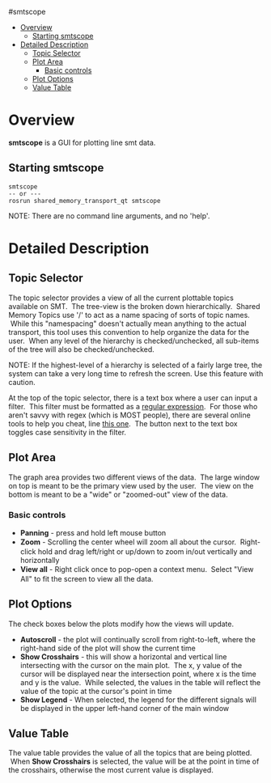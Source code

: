 #smtscope

*   [Overview](#smtscope-Overview)
    *   [Starting smtscope](#smtscope-Startingsmtscope)
*   [Detailed Description](#smtscope-DetailedDescription)
    *   [Topic Selector](#smtscope-TopicSelector)
    *   [Plot Area](#smtscope-PlotArea)
        *   [Basic controls](#smtscope-Basiccontrols)
    *   [Plot Options](#smtscope-PlotOptions)
    *   [Value Table](#smtscope-ValueTable)

# **Overview**

**smtscope** is a GUI for plotting line smt data.



## Starting smtscope

    smtscope
    -- or ---
    rosrun shared_memory_transport_qt smtscope

NOTE: There are no command line arguments, and no 'help'.

# Detailed Description

## Topic Selector

The topic selector provides a view of all the current plottable topics available on SMT.  The tree-view is the broken down hierarchically.  Shared Memory Topics use '/' to act as a name spacing of sorts of topic names.  While this "namespacing" doesn't actually mean anything to the actual transport, this tool uses this convention to help organize the data for the user.  When any level of the hierarchy is checked/unchecked, all sub-items of the tree will also be checked/unchecked.  

NOTE: If the highest-level of a hierarchy is selected of a fairly large tree, the system can take a very long time to refresh the screen. Use this feature with caution.  

At the top of the topic selector, there is a text box where a user can input a filter.  This filter must be formatted as a [regular expression](https://en.wikipedia.org/wiki/Regular_expression).  For those who aren't savvy with regex (which is MOST people), there are several online tools to help you cheat, line [this one](http://txt2re.com/).  The button next to the text box toggles case sensitivity in the filter.

## Plot Area

The graph area provides two different views of the data.  The large window on top is meant to be the primary view used by the user.  The view on the bottom is meant to be a "wide" or "zoomed-out" view of the data.

### Basic controls

*   **Panning** - press and hold left mouse button
*   **Zoom** - Scrolling the center wheel will <span style="line-height: 20.0px;">zoom all about the cursor.  Right-click hold and drag left/right or up/down to zoom in/out vertically and horizontally</span>
*   **<span style="line-height: 20.0px;">View all</span>** <span style="line-height: 20.0px;">- Right click once to pop-open a context menu.  Select "View All" to fit the screen to view all the data.</span>

## Plot Options

The check boxes below the plots modify how the views will update.  

*   **Autoscroll** - the plot will continually scroll from right-to-left, where the right-hand side of the plot will show the current time
*   **Show Crosshairs** - this will show a horizontal and vertical line intersecting with the cursor on the main plot.  The x, y value of the cursor will be displayed near the intersection point, where x is the time and y is the value.  While selected, the values in the table will reflect the value of the topic at the cursor's point in time
*   **Show Legend** - When selected, the legend for the different signals will be displayed in the upper left-hand corner of the main window

## Value Table

The value table provides the value of all the topics that are being plotted.  When **Show Crosshairs** is selected, the value will be at the point in time of the crosshairs, otherwise the most current value is displayed.